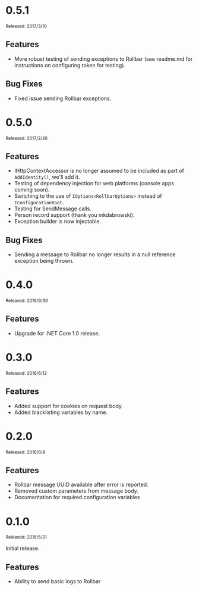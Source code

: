 ﻿# 0.5.1
<sup>Released: 2017/3/10</sup>

## Features

 - More robust testing of sending exceptions to Rollbar (see readme.md for instructions on configuring token for testing).

## Bug Fixes

 - Fixed issue sending Rollbar exceptions.

# 0.5.0
<sup>Released: 2017/2/26</sup>

## Features

- IHttpContextAccessor is no longer assumed to be included as part of `AddIdentity()`, we'll add it.
- Testing of dependency injection for web platforms (console apps coming soon).
- Switching to the use of `IOptions<RollbarOptions>` instead of `IConfigurationRoot`.
- Testing for SendMessage calls.
- Person record support (thank you mkdabrowski).
- Exception builder is now injectable.

## Bug Fixes

- Sending a message to Rollbar no longer results in a null reference exception being thrown.


# 0.4.0
<sup>Released: 2016/9/30</sup>

## Features

- Upgrade for .NET Core 1.0 release.

# 0.3.0
<sup>Released: 2016/6/12</sup>

## Features

- Added support for cookies on request body.
- Added blacklisting variables by name.

# 0.2.0
<sup>Released: 2016/6/9</sup>

## Features

- Rollbar message UUID available after error is reported.
- Removed custom parameters from message body.
- Documentation for required configuration variables 


# 0.1.0
<sup>Released: 2016/5/31</sup>

Initial release.

## Features

- Ability to send basic logs to Rollbar
